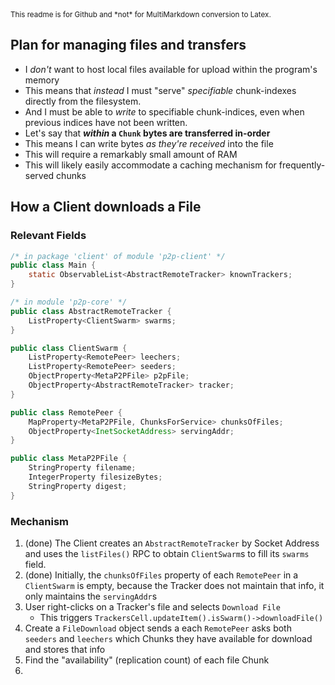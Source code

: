 <sub>
    This readme is for Github and *not* for MultiMarkdown conversion to Latex.
</sub>

## Plan for managing files and transfers

* I *don't* want to host local files available for upload within the program's
  memory
* This means that *instead* I must "serve" *specifiable* chunk-indexes
  directly from the filesystem.
* And I must be able to *write* to specifiable chunk-indices, even when
  previous indices have not been written.
* Let's say that ***within* a `Chunk` bytes are transferred in-order**
* This means I can write bytes *as they're received* into the file
* This will require a remarkably small amount of RAM
* This will likely easily accommodate a caching mechanism for frequently-
  served chunks


## How a Client downloads a File

### Relevant Fields

```java
/* in package 'client' of module 'p2p-client' */
public class Main {
    static ObservableList<AbstractRemoteTracker> knownTrackers;
}

/* in module 'p2p-core' */
public class AbstractRemoteTracker {
    ListProperty<ClientSwarm> swarms;
}

public class ClientSwarm {
    ListProperty<RemotePeer> leechers;
    ListProperty<RemotePeer> seeders;
    ObjectProperty<MetaP2PFile> p2pFile;
    ObjectProperty<AbstractRemoteTracker> tracker;
}

public class RemotePeer {
    MapProperty<MetaP2PFile, ChunksForService> chunksOfFiles;
    ObjectProperty<InetSocketAddress> servingAddr;
}

public class MetaP2PFile {
    StringProperty filename;
    IntegerProperty filesizeBytes;
    StringProperty digest;
}
```

### Mechanism

1. (done) The Client creates an `AbstractRemoteTracker` by Socket Address and
   uses the `listFiles()` RPC to obtain `ClientSwarm`s to fill its `swarms`
   field.
2. (done) Initially, the `chunksOfFiles` property of each `RemotePeer` in a
   `ClientSwarm` is empty, because the Tracker does not maintain that info, it
   only maintains the `servingAddr`s
3. User right-clicks on a Tracker's file and selects `Download File`
    * This triggers `TrackersCell.updateItem().isSwarm()->downloadFile()`
4. Create a `FileDownload` object sends a each `RemotePeer` asks both `seeders`
   and `leechers` which Chunks they have available for download and stores that
   info
5. Find the "availability" (replication count) of each file Chunk
6. 
